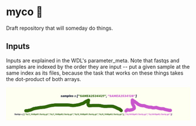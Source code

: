 # myco 🍄
 Draft repository that will someday do things.

## Inputs
 Inputs are explained in the WDL's parameter_meta. Note that fastqs and samples are indexed by the order they are input -- put a given sample at the same index as its files, because the task that works on these things takes the dot-product of both arrays.

 ![diagram explaining that that string at index 0 of the sample array needs to correspond with the array of files at index 0 of the array of file arrays](./doc/fastqs_and_samples.png)
